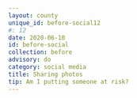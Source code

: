 ```yaml
---
layout: county 
unique_id: before-social12
#: 12
date: 2020-06-10
id: before-social
collection: before
advisory: do
category: social media
title: Sharing photos
tip: Am I putting someone at risk?
---
```


